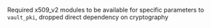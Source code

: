 Required x509_v2 modules to be available for specific parameters to `vault_pki`, dropped direct dependency on cryptography
